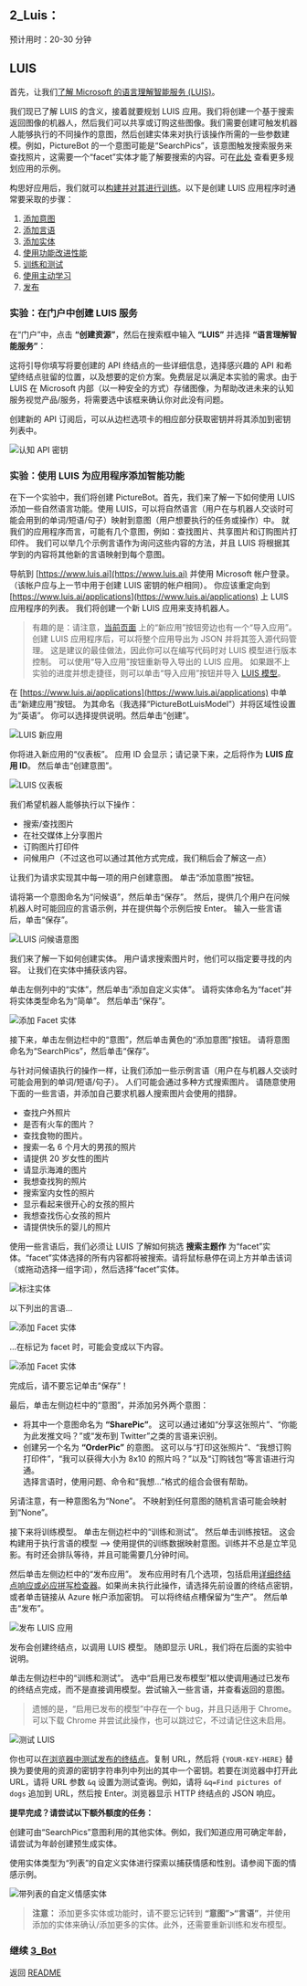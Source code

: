 ﻿## 2_Luis：
预计用时：20-30 分钟

## LUIS

首先，让我们[了解 Microsoft 的语言理解智能服务 (LUIS)](https://docs.microsoft.com/zh-cn/azure/cognitive-services/LUIS/Home)。

我们现已了解 LUIS 的含义，接着就要规划 LUIS 应用。我们将创建一个基于搜索返回图像的机器人，然后我们可以共享或订购这些图像。我们需要创建可触发机器人能够执行的不同操作的意图，然后创建实体来对执行该操作所需的一些参数建模。例如，PictureBot 的一个意图可能是“SearchPics”，该意图触发搜索服务来查找照片，这需要一个“facet”实体才能了解要搜索的内容。可在[此处](https://docs.microsoft.com/zh-cn/azure/cognitive-services/LUIS/plan-your-app) 查看更多规划应用的示例。

构思好应用后，我们就可以[构建并对其进行训练](https://docs.microsoft.com/zh-cn/azure/cognitive-services/LUIS/luis-get-started-create-app)。以下是创建 LUIS 应用程序时通常要采取的步骤：
  1. [添加意图](https://docs.microsoft.com/zh-cn/azure/cognitive-services/LUIS/add-intents) 
  2. [添加言语](https://docs.microsoft.com/zh-cn/azure/cognitive-services/LUIS/add-example-utterances)
  3. [添加实体](https://docs.microsoft.com/zh-cn/azure/cognitive-services/LUIS/add-entities)
  4. [使用功能改进性能](https://docs.microsoft.com/zh-cn/azure/cognitive-services/LUIS/add-features)
  5. [训练和测试](https://docs.microsoft.com/zh-cn/azure/cognitive-services/LUIS/train-test)
  6. [使用主动学习](https://docs.microsoft.com/zh-cn/azure/cognitive-services/LUIS/label-suggested-utterances)
  7. [发布](https://docs.microsoft.com/zh-cn/azure/cognitive-services/LUIS/publishapp)


### 实验：在门户中创建 LUIS 服务

在“门户”中，点击 **“创建资源”**，然后在搜索框中输入 **“LUIS”** 并选择 **“语言理解智能服务”**：

这将引导你填写将要创建的 API 终结点的一些详细信息，选择感兴趣的 API 和希望终结点驻留的位置，以及想要的定价方案。免费层足以满足本实验的需求。由于 LUIS 在 Microsoft 内部（以一种安全的方式）存储图像，为帮助改进未来的认知服务视觉产品/服务，将需要选中该框来确认你对此没有问题。

创建新的 API 订阅后，可以从边栏选项卡的相应部分获取密钥并将其添加到密钥列表中。

![认知 API 密钥](./resources/assets/cognitive-keys.PNG)

### 实验：使用 LUIS 为应用程序添加智能功能

在下一个实验中，我们将创建 PictureBot。首先，我们来了解一下如何使用 LUIS 添加一些自然语言功能。使用 LUIS，可以将自然语言（用户在与机器人交谈时可能会用到的单词/短语/句子）映射到意图（用户想要执行的任务或操作）中。  就我们的应用程序而言，可能有几个意图，例如：查找图片、共享图片和订购图片打印件。  我们可以举几个示例言语作为询问这些内容的方法，并且 LUIS 将根据其学到的内容将其他新的言语映射到每个意图。  

导航到 [https://www.luis.ai](https://www.luis.ai) 并使用 Microsoft 帐户登录。  （该帐户应与上一节中用于创建 LUIS 密钥的帐户相同）。  你应该重定向到 [https://www.luis.ai/applications](https://www.luis.ai/applications) 上 LUIS 应用程序的列表。  我们将创建一个新 LUIS 应用来支持机器人。  

> 有趣的是：请注意，[当前页面](https://www.luis.ai/applications) 上的“新应用”按钮旁边也有一个“导入应用”。  创建 LUIS 应用程序后，可以将整个应用导出为 JSON 并将其签入源代码管理。  这是建议的最佳做法，因此你可以在编写代码时对 LUIS 模型进行版本控制。  可以使用“导入应用”按钮重新导入导出的 LUIS 应用。  如果跟不上实验的进度并想走捷径，则可以单击“导入应用”按钮并导入 [LUIS 模型](./resources/code/LUIS/PictureBotLuisModel.json)。  

在 [https://www.luis.ai/applications](https://www.luis.ai/applications) 中单击“新建应用”按钮。  为其命名（我选择“PictureBotLuisModel”）并将区域性设置为“英语”。  你可以选择提供说明。然后单击“创建”。  

![LUIS 新应用](./resources/assets/LuisNewApp.png) 

你将进入新应用的“仪表板”。  应用 ID 会显示；请记录下来，之后将作为 **LUIS 应用 ID**。  然后单击“创建意图”。  

![LUIS 仪表板](./resources/assets/LuisDashboard.jpg) 

我们希望机器人能够执行以下操作：
+ 搜索/查找图片
+ 在社交媒体上分享图片
+ 订购图片打印件
+ 问候用户（不过这也可以通过其他方式完成，我们稍后会了解这一点）

让我们为请求实现其中每一项的用户创建意图。  单击“添加意图”按钮。  

请将第一个意图命名为“问候语”，然后单击“保存”。  然后，提供几个用户在问候机器人时可能回应的言语示例，并在提供每个示例后按 Enter。  输入一些言语后，单击“保存”。  

![LUIS 问候语意图](./resources/assets/LuisGreetingIntent.jpg) 

我们来了解一下如何创建实体。  用户请求搜索图片时，他们可以指定要寻找的内容。  让我们在实体中捕获该内容。  

单击左侧列中的“实体”，然后单击“添加自定义实体”。  请将实体命名为“facet”并将实体类型命名为“简单”。  然后单击“保存”。  

![添加 Facet 实体](./resources/assets/AddFacetEntity.jpg) 

接下来，单击左侧边栏中的“意图”，然后单击黄色的“添加意图”按钮。  请将意图命名为“SearchPics”，然后单击“保存”。  

与针对问候语执行的操作一样，让我们添加一些示例言语（用户在与机器人交谈时可能会用到的单词/短语/句子）。  人们可能会通过多种方式搜索图片。  请随意使用下面的一些言语，并添加自己要求机器人搜索图片会使用的措辞。 

+ 查找户外照片
+ 是否有火车的图片？
+ 查找食物的图片。
+ 搜索一名 6 个月大的男孩的照片
+ 请提供 20 岁女性的图片
+ 请显示海滩的图片
+ 我想查找狗的照片
+ 搜索室内女性的照片
+ 显示看起来很开心的女孩的照片
+ 我想查找伤心女孩的照片
+ 请提供快乐的婴儿的照片

使用一些言语后，我们必须让 LUIS 了解如何挑选 **搜索主题作** 为“facet”实体。“facet”实体选择的所有内容都将被搜索。请将鼠标悬停在词上方并单击该词（或拖动选择一组字词），然后选择“facet”实体。 

![标注实体](./resources/assets/LabellingEntity.jpg) 

以下列出的言语...

![添加 Facet 实体](./resources/assets/SearchPicsIntentBefore.jpg) 

…在标记为 facet 时，可能会变成以下内容。  

![添加 Facet 实体](./resources/assets/SearchPicsIntentAfter.jpg) 

完成后，请不要忘记单击“保存”！  

最后，单击左侧边栏中的“意图”，并添加另外两个意图：
+ 将其中一个意图命名为 **“SharePic”**。  这可以通过诸如“分享这张照片”、“你能为此发推文吗？”或“发布到 Twitter”之类的言语来识别。  
+ 创建另一个名为 **“OrderPic”** 的意图。  这可以与“打印这张照片”、“我想订购打印件”，“我可以获得大小为 8x10 的照片吗？”以及“订购钱包”等言语进行沟通。  
选择言语时，使用问题、命令和“我想...”格式的组合会很有帮助。  

另请注意，有一种意图名为“None”。  不映射到任何意图的随机言语可能会映射到“None”。  

接下来将训练模型。  单击左侧边栏中的“训练和测试”。  然后单击训练按钮。  这会构建用于执行言语的模型 --> 使用提供的训练数据映射意图。训练并不总是立竿见影。有时还会排队等待，并且可能需要几分钟时间。

然后单击左侧边栏中的“发布应用”。  发布应用时有几个选项，包括启用[详细终结点响应或必应拼写检查器](https://docs.microsoft.com/zh-cn/azure/cognitive-services/LUIS/PublishApp)。如果尚未执行此操作，请选择先前设置的终结点密钥，或者单击链接从 Azure 帐户添加密钥。  可以将终结点槽保留为“生产”。  然后单击“发布”。  



![发布 LUIS 应用](./resources/assets/PublishLuisApp.png) 

发布会创建终结点，以调用 LUIS 模型。  随即显示 URL，我们将在后面的实验中说明。

单击左侧边栏中的“训练和测试”。  选中“启用已发布模型”框以使调用通过已发布的终结点完成，而不是直接调用模型。尝试输入一些言语，并查看返回的意图。  
>遗憾的是，“启用已发布的模型”中存在一个 bug，并且只适用于 Chrome。可以下载 Chrome 并尝试此操作，也可以跳过它，不过请记住这未启用。

![测试 LUIS](./resources/assets/TestLuis.png) 

你也可以[在浏览器中测试发布的终结点](https://docs.microsoft.com/zh-cn/azure/cognitive-services/LUIS/PublishApp#test-your-published-endpoint-in-a-browser)。复制 URL，然后将 `{YOUR-KEY-HERE}` 替换为要使用的资源的密钥字符串列中列出的其中一个密钥。若要在浏览器中打开此 URL，请将 URL 参数 `&q` 设置为测试查询。例如，请将 `&q=Find pictures of dogs` 追加到 URL，然后按 Enter。浏览器显示 HTTP 终结点的 JSON 响应。

**提早完成？请尝试以下额外额度的任务：**


创建可由“SearchPics”意图利用的其他实体。例如，我们知道应用可确定年龄，请尝试为年龄创建预生成实体。 

使用实体类型为“列表”的自定义实体进行探索以捕获情感和性别。请参阅下面的情感示例。 

![带列表的自定义情感实体](./resources/assets/CustomEmotionEntityWithList.jpg) 

> **注意：** 添加更多实体或功能时，请不要忘记转到 **“意图”>“言语”**，并使用添加的实体来确认/添加更多的实体。此外，还需要重新训练和发布模型。


### 继续 [3_Bot](./3_Bot.md)

返回 [README](./0_README.md)